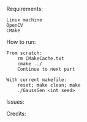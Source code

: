 Requirements:

    Linux machine
    OpenCV
    CMake

How to run:

    From scratch:
        rm CMakeCache.txt
        cmake ../
        Continue to next part

    With current makefile:
        reset; make clean; make
        ./GaussGen <int seed>

Issues: 




Credits:




